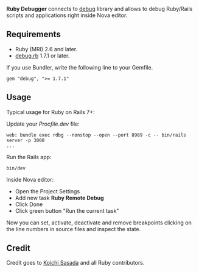 **Ruby Debugger** connects to [debug](https://github.com/ruby/debug) library and allows to debug Ruby/Rails scripts and applications right inside Nova editor.

## Requirements

- Ruby (MRI) 2.6 and later.
- [debug.rb](https://github.com/ruby/debug) 1.7.1 or later.

If you use Bundler, write the following line to your Gemfile.
```
gem "debug", ">= 1.7.1"
```

## Usage

Typical usage for Ruby on Rails 7+:

Update your *Procfile.dev* file:
```
web: bundle exec rdbg --nonstop --open --port 8989 -c -- bin/rails server -p 3000
...
```

Run the Rails app:
```
bin/dev
```

Inside Nova editor:
- Open the Project Settings
- Add new task **Ruby Remote Debug**
- Click Done
- Click green button "Run the current task"

Now you can set, activate, deactivate and remove breakpoints clicking on the line numbers in source files and inspect the state.

## Credit

Credit goes to [Koichi Sasada](https://github.com/ko1) and all Ruby contributors.

